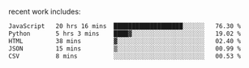 
<!--<img width="1415" height="100" alt="blu" src="https://github.com/rdsilva01/rdsilva01/assets/101207588/deb060e5-d035-4f09-b511-e3f50605b207">-->

<!-- \> Enthusiastic about developing and building solutions <br>
\> Computer Science and Engineering @ UBI -->

<!-- <a href="https://www.rodrigosilva.live/">personal website</a> 🏁 -->

<!-- ![](https://komarev.com/ghpvc/?username=rdsilva01) -->

recent work includes:
<!--START_SECTION:waka-->

```txt
JavaScript   20 hrs 16 mins  ███████████████████░░░░░░   76.30 %
Python       5 hrs 3 mins    ████▓░░░░░░░░░░░░░░░░░░░░   19.02 %
HTML         38 mins         ▓░░░░░░░░░░░░░░░░░░░░░░░░   02.40 %
JSON         15 mins         ▒░░░░░░░░░░░░░░░░░░░░░░░░   00.99 %
CSV          8 mins          ░░░░░░░░░░░░░░░░░░░░░░░░░   00.53 %
```

<!--END_SECTION:waka-->

